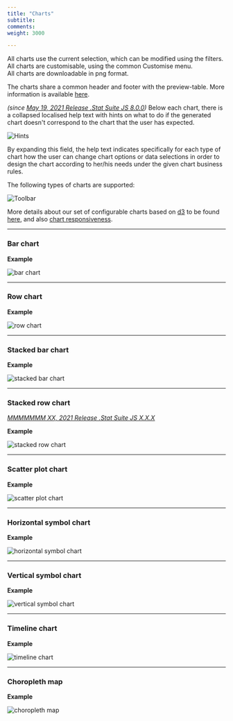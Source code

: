 ```yaml
---
title: "Charts"
subtitle: 
comments: 
weight: 3000

---
```


All charts use the current selection, which can be modified using the filters.  
All charts are customisable, using the common Customise menu.  
All charts are downloadable in png format.  

The charts share a common header and footer with the preview-table. More information is available [here](https://sis-cc.gitlab.io/dotstatsuite-documentation/using-de/viewing-data/common-header-and-footer/).

*(since [May 19, 2021 Release .Stat Suite JS 8.0.0](https://sis-cc.gitlab.io/dotstatsuite-documentation/changelog/#may-19-2021))* Below each chart, there is a collapsed localised help text with hints on what to do if the generated chart doesn't correspond to the chart that the user has expected.

![Hints](/dotstatsuite-documentation/images/chart-hints.png)  

By expanding this field, the help text indicates specifically for each type of chart how the user can change chart options or data selections in order to design the chart according to her/his needs under the given chart business rules.  
  
The following types of charts are supported:

![Toolbar](/dotstatsuite-documentation/images/de-toolbar-chart.jpg)

More details about our set of configurable charts based on [d3](https://d3js.org/) to be found [here](https://gitlab.com/sis-cc/.stat-suite/dotstatsuite-d3-charts/-/blob/master/README.md), and also [chart responsiveness](https://gitlab.com/sis-cc/.stat-suite/dotstatsuite-d3-charts/-/blob/master/docs/charts-responsiveness.md).

---

### Bar chart
**Example**  

![bar chart](/dotstatsuite-documentation/images/chart-bar.png)

---

### Row chart
**Example**  

![row chart](/dotstatsuite-documentation/images/chart-row.png)

---

### Stacked bar chart
**Example**  

![stacked bar chart](/dotstatsuite-documentation/images/chart-stacked.png)

---

### Stacked row chart
*[MMMMMMM XX, 2021 Release .Stat Suite JS X.X.X](https://sis-cc.gitlab.io/dotstatsuite-documentation/changelog/#mmmmmmmmmmmm-XX-2021)*

**Example**  

![stacked row chart](/dotstatsuite-documentation/images/chart-stacked-row.png)

---

### Scatter plot chart
**Example**  

![scatter plot chart](/dotstatsuite-documentation/images/chart-scatter.png)

---

### Horizontal symbol chart
**Example**  

![horizontal symbol chart](/dotstatsuite-documentation/images/chart-horizontal-symbol.png)

---

### Vertical symbol chart
**Example**  

![vertical symbol chart](/dotstatsuite-documentation/images/chart-vertical-symbol.png)

---

### Timeline chart
**Example**  

![timeline chart](/dotstatsuite-documentation/images/chart-timeline.png)

---

### Choropleth map
**Example**  

![choropleth map](/dotstatsuite-documentation/images/chart-choropleth.png)

